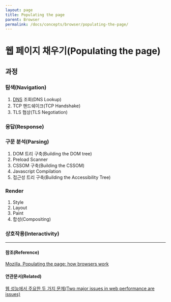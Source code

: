 ```yaml
---
layout: page
title: Populating the page
parent: Browser
permalink: /docs/concepts/browser/populating-the-page/
---
```


# 웹 페이지 채우기(Populating the page)

## 과정

### 탐색(Navigation)

1. [DNS](/docs/concept/network/dns/) 조회(DNS Lookup)
1. TCP 핸드쉐이크(TCP Handshake)
1. TLS 협상(TLS Negotiation)

### 응답(Response)

### 구문 분석(Parsing)

1. DOM 트리 구축(Building the DOM tree)
1. Preload Scanner
1. CSSOM 구축(Building the CSSOM)
1. Javascript Compilation
1. 접근성 트리 구축(Building the Accessibility Tree)

### Render

1. Style
1. Layout
1. Paint
1. 합성(Compositing)

### 상호작용(Interactivity)

---

#### 참조(Reference)

[Mozilla, Populating the page: how browsers work](https://developer.mozilla.org/en-US/docs/Web/Performance/Guides/How_browsers_work)

#### 연관문서(Related)

[웹 성능에서 주요한 두 가지 문제(Two major issues in web performance are issues)](/questions/two-major-problems-of-web-performance.md)
